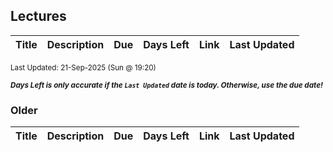 ## Lectures

| Title | Description | Due | Days Left | Link | Last Updated |
|-------|-------------|-----|-----------|------|---------------|

<sup>Last Updated: 21-Sep-2025 (Sun @ 19:20)</sup>

<sup>***Days Left is only accurate if the `Last Updated` date is today. Otherwise, use the due date!***</sup>

### Older

| Title | Description | Due | Days Left | Link | Last Updated |
|-------|-------------|-----|-----------|------|---------------|

